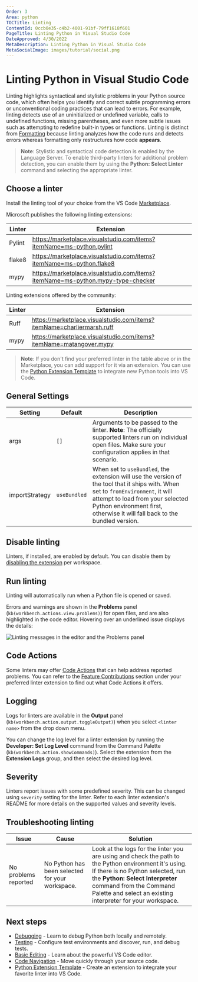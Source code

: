 ```yaml
---
Order: 3
Area: python
TOCTitle: Linting
ContentId: 0ccb0e35-c4b2-4001-91bf-79ff1618f601
PageTitle: Linting Python in Visual Studio Code
DateApproved: 4/30/2022
MetaDescription: Linting Python in Visual Studio Code
MetaSocialImage: images/tutorial/social.png
---
```


# Linting Python in Visual Studio Code

Linting highlights syntactical and stylistic problems in your Python source code, which often helps you identify and correct subtle programming errors or unconventional coding practices that can lead to errors. For example, linting detects use of an uninitialized or undefined variable, calls to undefined functions, missing parentheses, and even more subtle issues such as attempting to redefine built-in types or functions. Linting is distinct from [Formatting](/docs/python/editing.md#formatting) because linting analyzes how the code runs and detects errors whereas formatting only restructures how code **appears**.

> **Note**: Stylistic and syntactical code detection is enabled by the Language Server. To enable third-party linters for additional problem detection, you can enable them by using the **Python: Select Linter** command and selecting the appropriate linter.

## Choose a linter

Install the linting tool of your choice from the VS Code [Marketplace](https://marketplace.visualstudio.com/vscode). 

Microsoft publishes the following linting extensions:

| Linter | Extension                                                                       |
| ------ | ------------------------------------------------------------------------------- |
| Pylint | https://marketplace.visualstudio.com/items?itemName=ms-python.pylint            |
| flake8 | https://marketplace.visualstudio.com/items?itemName=ms-python.flake8            |
| mypy   | https://marketplace.visualstudio.com/items?itemName=ms-python.mypy-type-checker |

Linting extensions offered by the community:

| Linter | Extension                                                              |
| ------ | ---------------------------------------------------------------------- |
| Ruff   | https://marketplace.visualstudio.com/items?itemName=charliermarsh.ruff |
| mypy   | https://marketplace.visualstudio.com/items?itemName=matangover.mypy    |

> **Note**: If you don't find your preferred linter in the table above or in the Marketplace, you can add support for it via an extension. You can use the [Python Extension Template](/api/advanced-topics/python-extension-template.md) to integrate new Python tools into VS Code.

## General Settings

| Setting        | Default      | Description                                                                                                                                                                                            |
| -------------- | ------------ | ------------------------------------------------------------------------------------------------------------------------------------------------------------------------------------------------------ |
| args           | `[]`         | Arguments to be passed to the linter. **Note**: The officially supported linters run on individual open files. Make sure your configuration applies in that scenario. |
| importStrategy | `useBundled` | When set to `useBundled`, the extension will use the version of the tool that it ships with. When set to `fromEnvironment`, it will attempt to load from your selected Python environment first, otherwise it will fall back to the bundled version. |

## Disable linting

Linters, if installed, are enabled by default. You can disable them by [disabling the extension](/docs/editor/extension-marketplace.md#disable-an-extension) per workspace.

## Run linting

Linting will automatically run when a Python file is opened or saved.

Errors and warnings are shown in the **Problems** panel (`kb(workbench.actions.view.problems)`) for open files, and are also highlighted in the code editor. Hovering over an underlined issue displays the details:

![Linting messages in the editor and the Problems panel](images/linting/lint-messages.png)

## Code Actions

Some linters may offer [Code Actions](/docs/editor/refactoring.md#code-actions--quick-fixes-and-refactorings) that can help address reported problems. You can refer to the [Feature Contributions](/docs/editor/extension-marketplace#extension-details) section under your preferred linter extension to find out what Code Actions it offers. 

## Logging

Logs for linters are available in the **Output** panel (`kb(workbench.action.output.toggleOutput)`) when you select `<linter name>` from the drop down menu.

You can change the log level for a linter extension by running the **Developer: Set Log Level** command from the Command Palette (`kb(workbench.action.showCommands)`). Select the extension from the **Extension Logs** group, and then select the desired log level. 

## Severity

Linters report issues with some predefined severity. This can be changed using `severity` setting for the linter. Refer to each linter extension's README for more details on the supported values and severity levels.

## Troubleshooting linting

| Issue | Cause | Solution |
| --- | --- | --- |
| No problems reported | No Python has been selected for your workspace. | Look at the logs for the linter you are using and check the path to the Python environment it's using. If there is no Python selected, run the **Python: Select Interpreter** command from the Command Palette and select an existing interpreter for your workspace.  |

## Next steps

-   [Debugging](/docs/python/debugging.md) - Learn to debug Python both locally and remotely.
-   [Testing](/docs/python/testing.md) - Configure test environments and discover, run, and debug tests.
-   [Basic Editing](/docs/editor/codebasics.md) - Learn about the powerful VS Code editor.
-   [Code Navigation](/docs/editor/editingevolved.md) - Move quickly through your source code.
-   [Python Extension Template](/api/advanced-topics/python-extension-template.md) - Create an extension to integrate your favorite linter into VS Code.
